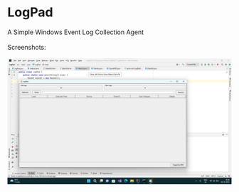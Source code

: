 # LogPad
A Simple Windows Event Log Collection Agent
<br><br>
Screenshots:
<br><br>
<img src="https://github.com/youthofmay/LogPad/blob/main/Screenshots/Screenshot%202022-10-05%20163916.png">
<br><br>
<img src="">
<br><br>
<img src="">
<br><br>
<img src="">
<br><br>
<img src="">
<br><br>
<img src="">
<br><br>
<img src="">
<br><br>
